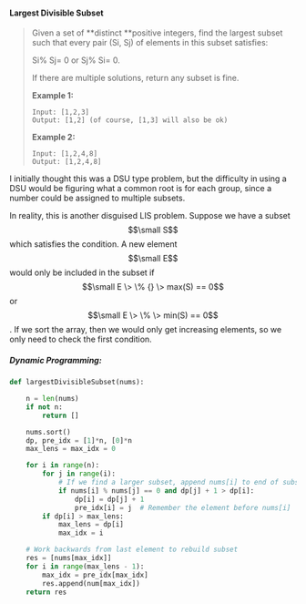 #### Largest Divisible Subset

> Given a set of **distinct **positive integers, find the largest subset such that every pair \(Si, Sj\) of elements in this subset satisfies:
>
> Si% Sj= 0 or Sj% Si= 0.
>
> If there are multiple solutions, return any subset is fine.
>
> **Example 1:**
>
> ```
> Input: [1,2,3]
> Output: [1,2] (of course, [1,3] will also be ok)
> ```
>
> **Example 2:**
>
> ```
> Input: [1,2,4,8]
> Output: [1,2,4,8]
> ```

I initially thought this was a DSU type problem, but the difficulty in using a DSU would be figuring what a common root is for each group, since a number could be assigned to multiple subsets.

In reality, this is another disguised LIS problem. Suppose we have a subset $$\small S$$ which satisfies the condition. A new element $$\small E$$ would only be included in the subset if $$\small E \> \% {} \> max(S) == 0$$ or $$\small E \> \% \> min(S) == 0$$. If we sort the array, then we would only get increasing elements, so we only need to check the first condition.

##### Dynamic Programming:

```py
def largestDivisibleSubset(nums):

    n = len(nums)
    if not n:
        return []

    nums.sort()
    dp, pre_idx = [1]*n, [0]*n
    max_lens = max_idx = 0

    for i in range(n):
        for j in range(i):
            # If we find a larger subset, append nums[i] to end of subset
            if nums[i] % nums[j] == 0 and dp[j] + 1 > dp[i]:
                dp[i] = dp[j] + 1
                pre_idx[i] = j  # Remember the element before nums[i]
        if dp[i] > max_lens:
            max_lens = dp[i]
            max_idx = i

    # Work backwards from last element to rebuild subset
    res = [nums[max_idx]]
    for i in range(max_lens - 1):
        max_idx = pre_idx[max_idx]
        res.append(num[max_idx])
    return res
```



